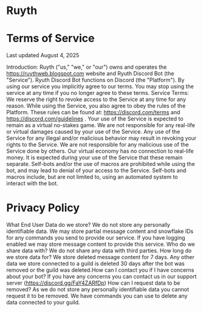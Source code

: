 # Ruyth

# Terms of Service
Last updated August 4, 2025

Introduction:
Ruyth ("us," "we," or "our") owns and operates the https://ruythweb.blogspot.com website and Ryuth Discord Bot (the "Service"). Ryuth Discord Bot functions on Discord (the "Platform").
By using our service you implicitly agree to our terms. You may stop using the service at any time if you no longer agree to these terms.
Service Terms:
We reserve the right to revoke access to the Service at any time for any reason.
While using the Service, you also agree to obey the rules of the Platform. These rules can be found at: https://discord.com/terms and https://discord.com/guidelines .
Your use of the Service is expected to remain as a virtual no-stakes game. We are not responsible for any real-life or virtual damages caused by your use of the Service.
Any use of the Service for any illegal and/or malicious behavior may result in revoking your rights to the Service.
We are not responsible for any malicious use of the Service done by others.
Our virtual economy has no connection to real-life money. It is expected during your use of the Service that these remain separate.
Self-bots and/or the use of macros are prohibited while using the bot, and may lead to denial of your access to the Service.
Self-bots and macros include, but are not limited to, using an automated system to interact with the bot.
# Privacy Policy
What End User Data do we store?
We do not store any personally identifiable data.
We may store partial message content and snowflake IDs for any commands you send to provide our service.
If you have logging enabled we may store message content to provide this service.
Who do we share data with?
We do not share any data with third parties.
How long do we store data for?
We store deleted message content for 7 days.
Any other data we store connected to a guild is deleted 30 days after the bot was removed or the guild was deleted.How can I contact you if I have concerns about your bot?
If you have any concerns you can contact us in our support server (https://discord.gg/FaY4ZARfDp)
How can I request data to be removed?
As we do not store any personally identifiable data you cannot request it to be removed.
We have commands you can use to delete any data connected to your guild.



